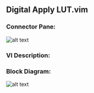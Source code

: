 ## **Digital Apply LUT.vim**
### Connector Pane:
![alt text](/Instrument%20Control/Digital/SubVIs/Digital%20Apply%20LUT.vimc.png "Digital Apply LUT.vim connector pane")

### VI Description:


### Block Diagram:
![alt text](/Instrument%20Control/Digital/SubVIs/Digital%20Apply%20LUT.vimd.png "Digital Apply LUT.vim block diagram")

